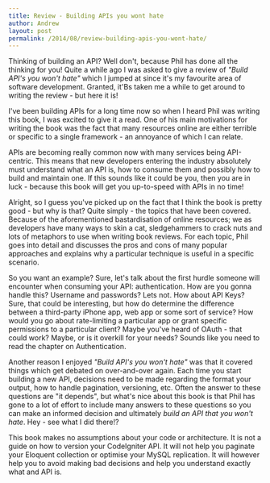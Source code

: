 ```yaml
---
title: Review - Building APIs you wont hate
author: Andrew
layout: post
permalink: /2014/08/review-building-apis-you-wont-hate/
---
```


Thinking of building an API? Well don't, because Phil has done all the thinking for you! Quite a while ago I was asked to give a review of _"Build API's you won't hate"_ which I jumped at since it's my favourite area of software development. Granted, it'Bs taken me a while to get around to writing the review - but here it is!

I've been building APIs for a long time now so when I heard Phil was writing this book, I was excited to give it a read. One of his main motivations for writing the book was the fact that many resources online are either terrible or specific to a single framework - an annoyance of which I can relate.

APIs are becoming really common now with many services being API-centric. This means that new developers entering the industry absolutely must understand what an API is, how to consume them and possibly how to build and maintain one. If this sounds like it could be you, then you are in luck - because this book will get you up-to-speed with APIs in no time!

Alright, so I guess you've picked up on the fact that I think the book is pretty good - but why is that? Quite simply - the topics that have been covered. Because of the aforementioned bastardisation of online resources; we as developers have many ways to skin a cat, sledgehammers to crack nuts and lots of metaphors to use when writing book reviews. For each topic, Phil goes into detail and discusses the pros and cons of many popular approaches and explains why a particular technique is useful in a specific scenario.

So you want an example? Sure, let's talk about the first hurdle someone will encounter when consuming your API: authentication. How are you gonna handle this? Username and passwords? Lets not. How about API Keys? Sure, that could be interesting, but how do determine the difference between a third-party iPhone app, web app or some sort of service? How would you go about rate-limiting a particular app or grant specific permissions to a particular client? Maybe you've heard of OAuth - that could work? Maybe, or is it overkill for your needs? Sounds like you need to read the chapter on Authentication.

Another reason I enjoyed _"Build API's you won't hate"_ was that it covered things which get debated on over-and-over again. Each time you start building a new API, decisions need to be made regarding the format your output, how to handle pagination, versioning, etc. Often the answer to these questions are "it depends", but what's nice about this book is that Phil has gone to a lot of effort to include many answers to these questions so you can make an informed decision and ultimately _build an API that you won't hate_. Hey - see what I did there!?

This book makes no assumptions about your code or architecture. It is not a guide on how to version your CodeIgniter API. It will not help you paginate your Eloquent collection or optimise your MySQL replication. It will however help you to avoid making bad decisions and help you understand exactly what and API is.
